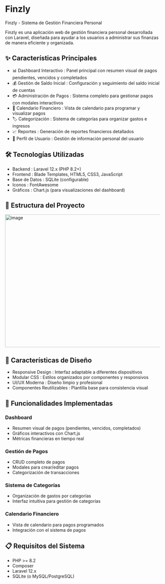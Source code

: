 # Finzly
Finzly - Sistema de Gestión Financiera Personal

Finzly es una aplicación web de gestión financiera personal desarrollada con Laravel, diseñada para ayudar a los usuarios a administrar sus finanzas de manera eficiente y organizada.

## ✨ Características Principales
- 📊 Dashboard Interactivo : Panel principal con resumen visual de pagos pendientes, vencidos y completados
- 💰 Gestión de Saldo Inicial : Configuración y seguimiento del saldo inicial de cuentas
- 💳 Administración de Pagos : Sistema completo para gestionar pagos con modales interactivos
- 📅 Calendario Financiero : Vista de calendario para programar y visualizar pagos
- 🏷️ Categorización : Sistema de categorías para organizar gastos e ingresos
- 📈 Reportes : Generación de reportes financieros detallados
- 👤 Perfil de Usuario : Gestión de información personal del usuario

## 🛠️ Tecnologías Utilizadas
- Backend : Laravel 12.x (PHP 8.2+)
- Frontend : Blade Templates, HTML5, CSS3, JavaScript
- Base de Datos : SQLite (configurable)
- Iconos : FontAwesome
- Gráficos : Chart.js (para visualizaciones del dashboard)

## 📁 Estructura del Proyecto

<img width="528" height="431" alt="image" src="https://github.com/user-attachments/assets/da0b71f1-3717-49d8-8867-4c5a035b9d20" />

## 🎨 Características de Diseño
- Responsive Design : Interfaz adaptable a diferentes dispositivos
- Modular CSS : Estilos organizados por componentes y responsivos
- UI/UX Moderna : Diseño limpio y profesional
- Componentes Reutilizables : Plantilla base para consistencia visual

## 🚀 Funcionalidades Implementadas
### Dashboard
- Resumen visual de pagos (pendientes, vencidos, completados)
- Gráficos interactivos con Chart.js
- Métricas financieras en tiempo real

### Gestión de Pagos
- CRUD completo de pagos
- Modales para crear/editar pagos
- Categorización de transacciones

### Sistema de Categorías
- Organización de gastos por categorías
- Interfaz intuitiva para gestión de categorías

### Calendario Financiero
- Vista de calendario para pagos programados
- Integración con el sistema de pagos

## 📋 Requisitos del Sistema
- PHP >= 8.2
- Composer
- Laravel 12.x
- SQLite (o MySQL/PostgreSQL)
